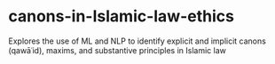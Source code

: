 # canons-in-Islamic-law-ethics
Explores the use of ML and NLP to identify explicit and implicit canons (qawāʿid), maxims, and substantive principles in Islamic law
